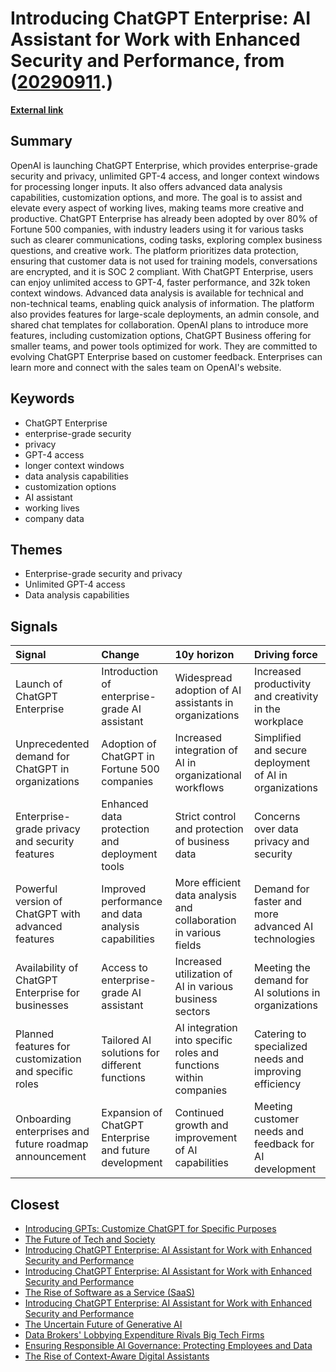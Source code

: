 # __Introducing ChatGPT Enterprise: AI Assistant for Work with Enhanced Security and Performance__, from ([20290911](https://kghosh.substack.com/p/20290911).)

__[External link](https://openai.com/blog/introducing-chatgpt-enterprise)__



## Summary

OpenAI is launching ChatGPT Enterprise, which provides enterprise-grade security and privacy, unlimited GPT-4 access, and longer context windows for processing longer inputs. It also offers advanced data analysis capabilities, customization options, and more. The goal is to assist and elevate every aspect of working lives, making teams more creative and productive. ChatGPT Enterprise has already been adopted by over 80% of Fortune 500 companies, with industry leaders using it for various tasks such as clearer communications, coding tasks, exploring complex business questions, and creative work. The platform prioritizes data protection, ensuring that customer data is not used for training models, conversations are encrypted, and it is SOC 2 compliant. With ChatGPT Enterprise, users can enjoy unlimited access to GPT-4, faster performance, and 32k token context windows. Advanced data analysis is available for technical and non-technical teams, enabling quick analysis of information. The platform also provides features for large-scale deployments, an admin console, and shared chat templates for collaboration. OpenAI plans to introduce more features, including customization options, ChatGPT Business offering for smaller teams, and power tools optimized for work. They are committed to evolving ChatGPT Enterprise based on customer feedback. Enterprises can learn more and connect with the sales team on OpenAI's website.

## Keywords

* ChatGPT Enterprise
* enterprise-grade security
* privacy
* GPT-4 access
* longer context windows
* data analysis capabilities
* customization options
* AI assistant
* working lives
* company data

## Themes

* Enterprise-grade security and privacy
* Unlimited GPT-4 access
* Data analysis capabilities

## Signals

| Signal                                                 | Change                                                 | 10y horizon                                                       | Driving force                                           |
|:-------------------------------------------------------|:-------------------------------------------------------|:------------------------------------------------------------------|:--------------------------------------------------------|
| Launch of ChatGPT Enterprise                           | Introduction of enterprise-grade AI assistant          | Widespread adoption of AI assistants in organizations             | Increased productivity and creativity in the workplace  |
| Unprecedented demand for ChatGPT in organizations      | Adoption of ChatGPT in Fortune 500 companies           | Increased integration of AI in organizational workflows           | Simplified and secure deployment of AI in organizations |
| Enterprise-grade privacy and security features         | Enhanced data protection and deployment tools          | Strict control and protection of business data                    | Concerns over data privacy and security                 |
| Powerful version of ChatGPT with advanced features     | Improved performance and data analysis capabilities    | More efficient data analysis and collaboration in various fields  | Demand for faster and more advanced AI technologies     |
| Availability of ChatGPT Enterprise for businesses      | Access to enterprise-grade AI assistant                | Increased utilization of AI in various business sectors           | Meeting the demand for AI solutions in organizations    |
| Planned features for customization and specific roles  | Tailored AI solutions for different functions          | AI integration into specific roles and functions within companies | Catering to specialized needs and improving efficiency  |
| Onboarding enterprises and future roadmap announcement | Expansion of ChatGPT Enterprise and future development | Continued growth and improvement of AI capabilities               | Meeting customer needs and feedback for AI development  |

## Closest

* [Introducing GPTs: Customize ChatGPT for Specific Purposes](f9b73418962acd66fb1ae29b21d7f943)
* [The Future of Tech and Society](074f7e40545f4b8edc9bdefa00b02f7b)
* [Introducing ChatGPT Enterprise: AI Assistant for Work with Enhanced Security and Performance](27a26e2b76fde5dedcd97e68fd50b852)
* [Introducing ChatGPT Enterprise: AI Assistant for Work with Enhanced Security and Performance](27a26e2b76fde5dedcd97e68fd50b852)
* [The Rise of Software as a Service (SaaS)](62f0c80f0091e9b15465cd516137b05e)
* [Introducing ChatGPT Enterprise: AI Assistant for Work with Enhanced Security and Performance](27a26e2b76fde5dedcd97e68fd50b852)
* [The Uncertain Future of Generative AI](f35afe43c2e3b465b8ed4b00023cb0ac)
* [Data Brokers' Lobbying Expenditure Rivals Big Tech Firms](8bc87c35679e6c4bea07f47e1c503d58)
* [Ensuring Responsible AI Governance: Protecting Employees and Data](d4390e62256a0c3c19306c1ebc3ffb5b)
* [The Rise of Context-Aware Digital Assistants](46267bf4740b29117588f603a5c41280)